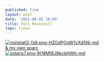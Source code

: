 ```yaml
---
published: true
layout: post
date: '2021-08-05 16:09'
title: Full Reinstall
tags: linux 
---
```

[![reinstall2-fs8.png-HZOdPOoW1vXd5Ni-md](https://images.weserv.nl/?url=https://i.imgur.com/h50c8qel.png)](https://images.weserv.nl/?url=https://i.imgur.com/h50c8qe.png)  
[& my own sparc](https://learn.adafruit.com/build-your-own-sparc-with-qemu-and-solaris)  
[![solaris7.png-9t18Mt8J6kcbHWh-md](https://images.weserv.nl/?url=https://i.imgur.com/K9IQaXal.png)](https://images.weserv.nl/?url=https://i.imgur.com/K9IQaXa.png)

